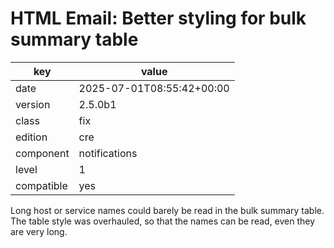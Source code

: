 [//]: # (werk v2)
# HTML Email: Better styling for bulk summary table

key        | value
---------- | ---
date       | 2025-07-01T08:55:42+00:00
version    | 2.5.0b1
class      | fix
edition    | cre
component  | notifications
level      | 1
compatible | yes

Long host or service names could barely be read in the bulk summary table.
The table style was overhauled, so that the names can be read, even they are
very long.
